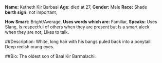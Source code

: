 
**Name:** Ketheth Kir Barbaal
**Age:** died at 27,
**Gender:** Male
**Race:** Shade
**berth sign:** not important,

**How Smart:** Bright/Average,
**Uses words which are:** Familiar,
**Speaks:** Uses Slang,
Is respectful of others when they are present but Is a smart aleck when they are not,
Likes to talk.

##Description:
White, long hair with his bangs puled back into a ponytail. Deep redish orang eyes.

##Bio:
The oldest son of Baal Kir Barmalachi.
